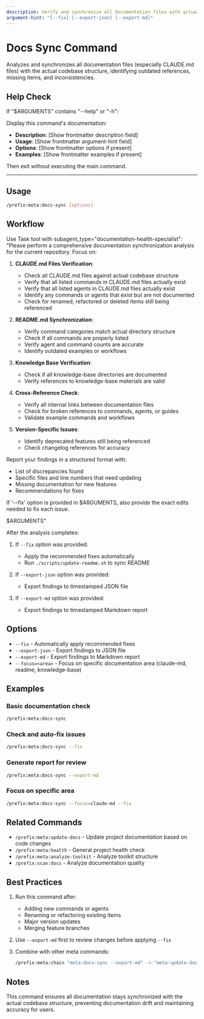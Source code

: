 ```yaml
---
description: Verify and synchronize all documentation files with actual codebase structure
argument-hint: "[--fix] [--export-json] [--export-md]"
---
```


# Docs Sync Command

Analyzes and synchronizes all documentation files (especially CLAUDE.md files) with the actual codebase structure, identifying outdated references, missing items, and inconsistencies.

## Help Check

If "$ARGUMENTS" contains "--help" or "-h":

Display this command's documentation:

- **Description**: [Show frontmatter description field]
- **Usage**: [Show frontmatter argument-hint field]
- **Options**: [Show frontmatter options if present]
- **Examples**: [Show frontmatter examples if present]

Then exit without executing the main command.

---

## Usage

```bash
/prefix:meta:docs-sync [options]
```

## Workflow

Use Task tool with subagent_type="documentation-health-specialist":
"Please perform a comprehensive documentation synchronization analysis for the current repository. Focus on:

1. **CLAUDE.md Files Verification**:
   - Check all CLAUDE.md files against actual codebase structure
   - Verify that all listed commands in CLAUDE.md files actually exist
   - Verify that all listed agents in CLAUDE.md files actually exist
   - Identify any commands or agents that exist but are not documented
   - Check for renamed, refactored or deleted items still being referenced

2. **README.md Synchronization**:
   - Verify command categories match actual directory structure
   - Check if all commands are properly listed
   - Verify agent and command counts are accurate
   - Identify outdated examples or workflows

3. **Knowledge Base Verification**:
   - Check if all knowledge-base directories are documented
   - Verify references to knowledge-base materials are valid

4. **Cross-Reference Check**:
   - Verify all internal links between documentation files
   - Check for broken references to commands, agents, or guides
   - Validate example commands and workflows

5. **Version-Specific Issues**:
   - Identify deprecated features still being referenced
   - Check changelog references for accuracy

Report your findings in a structured format with:

- List of discrepancies found
- Specific files and line numbers that need updating
- Missing documentation for new features
- Recommendations for fixes

If '--fix' option is provided in $ARGUMENTS, also provide the exact edits needed to fix each issue.

$ARGUMENTS"

After the analysis completes:

1. If `--fix` option was provided:
   - Apply the recommended fixes automatically
   - Run `./scripts/update-readme.sh` to sync README

2. If `--export-json` option was provided:
   - Export findings to timestamped JSON file

3. If `--export-md` option was provided:
   - Export findings to timestamped Markdown report

## Options

- `--fix` - Automatically apply recommended fixes
- `--export-json` - Export findings to JSON file
- `--export-md` - Export findings to Markdown report
- `--focus=<area>` - Focus on specific documentation area (claude-md, readme, knowledge-base)

## Examples

### Basic documentation check

```bash
/prefix:meta:docs-sync
```

### Check and auto-fix issues

```bash
/prefix:meta:docs-sync --fix
```

### Generate report for review

```bash
/prefix:meta:docs-sync --export-md
```

### Focus on specific area

```bash
/prefix:meta:docs-sync --focus=claude-md --fix
```

## Related Commands

- `/prefix:meta:update-docs` - Update project documentation based on code changes
- `/prefix:meta:health` - General project health check
- `/prefix:meta:analyze-toolkit` - Analyze toolkit structure
- `/prefix:scan:docs` - Analyze documentation quality

## Best Practices

1. Run this command after:
   - Adding new commands or agents
   - Renaming or refactoring existing items
   - Major version updates
   - Merging feature branches

2. Use `--export-md` first to review changes before applying `--fix`

3. Combine with other meta commands:

   ```bash
   /prefix:meta:chain "meta:docs-sync --export-md" -> "meta:update-docs --analyze" -> "meta:docs-sync --fix"
   ```

## Notes

This command ensures all documentation stays synchronized with the actual codebase structure, preventing documentation drift and maintaining accuracy for users.
